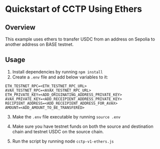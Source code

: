 # Quickstart of CCTP Using Ethers

## Overview

This example uses ethers to transfer USDC from an address on Sepolia to another address on BASE testnet.

## Usage

1. Install dependencies by running `npm install`
2. Create a `.env` file and add below variables to it:

```
ETH_TESTNET_RPC=<ETH_TESTNET_RPC_URL>
AVAX_TESTNET_RPC=<AVAX_TESTNET_RPC_URL>
ETH_PRIVATE_KEY=<ADD_ORIGINATING_ADDRESS_PRIVATE_KEY>
AVAX_PRIVATE_KEY=<ADD_RECEIPIENT_ADDRESS_PRIVATE_KEY>
RECIPIENT_ADDRESS=<ADD_RECEIPIENT_ADDRESS_FOR_AVAX>
AMOUNT=<ADD_AMOUNT_TO_BE_TRANSFERED>
```

3. Make the `.env` file executable by running `source .env`

4. Make sure you have testnet funds on both the source and destination chain and testnet USDC on the source chain. 

5. Run the script by running node `cctp-v1-ethers.js`